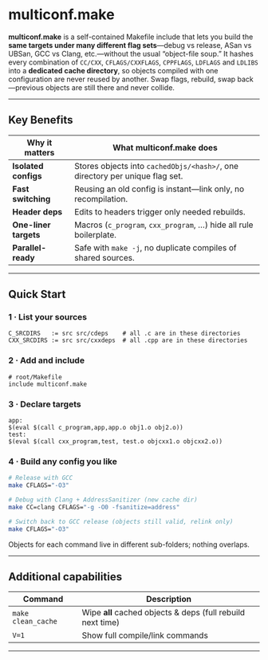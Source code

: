 # multiconf.make

**multiconf.make** is a self-contained Makefile include that lets you build the **same targets under many different flag sets**—debug vs release, ASan vs UBSan, GCC vs Clang, etc.—without the usual “object-file soup.”
It hashes every combination of `CC/CXX`, `CFLAGS/CXXFLAGS`, `CPPFLAGS`, `LDFLAGS` and `LDLIBS` into a **dedicated cache directory**, so objects compiled with one configuration are never reused by another. Swap flags, rebuild, swap back—previous objects are still there and never collide.

---

## Key Benefits

| Why it matters | What multiconf.make does |
| --- | --- |
| **Isolated configs** | Stores objects into `cachedObjs/<hash>/`, one directory per unique flag set. |
| **Fast switching** | Reusing an old config is instant—link only, no recompilation. |
| **Header deps** | Edits to headers trigger only needed rebuilds. |
| **One-liner targets** | Macros (`c_program`, `cxx_program`, …) hide all rule boilerplate. |
| **Parallel-ready** | Safe with `make -j`, no duplicate compiles of shared sources. |

---

## Quick Start

### 1 · List your sources

```make
C_SRCDIRS   := src src/cdeps    # all .c are in these directories
CXX_SRCDIRS := src src/cxxdeps  # all .cpp are in these directories
```

### 2 · Add and include

```make
# root/Makefile
include multiconf.make
```

### 3 · Declare targets

```make
app:
$(eval $(call c_program,app,app.o obj1.o obj2.o))
test:
$(eval $(call cxx_program,test, test.o objcxx1.o objcxx2.o))
```

### 4 · Build any config you like

```sh
# Release with GCC
make CFLAGS="-O3"

# Debug with Clang + AddressSanitizer (new cache dir)
make CC=clang CFLAGS="-g -O0 -fsanitize=address"

# Switch back to GCC release (objects still valid, relink only)
make CFLAGS="-O3"
```

Objects for each command live in different sub-folders; nothing overlaps.

---

## Additional capabilities

| Command | Description |
| --- | --- |
| `make clean_cache` | Wipe **all** cached objects & deps (full rebuild next time) |
| `V=1` | Show full compile/link commands |

---
